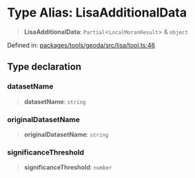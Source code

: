# Type Alias: LisaAdditionalData

> **LisaAdditionalData**: `Partial`\<`LocalMoranResult`\> & `object`

Defined in: [packages/tools/geoda/src/lisa/tool.ts:46](https://github.com/GeoDaCenter/openassistant/blob/37d127dc7a76d6b5cf9de906c055e4c904e3dfed/packages/tools/geoda/src/lisa/tool.ts#L46)

## Type declaration

### datasetName

> **datasetName**: `string`

### originalDatasetName

> **originalDatasetName**: `string`

### significanceThreshold

> **significanceThreshold**: `number`
